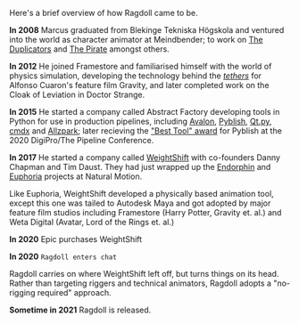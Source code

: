 Here's a brief overview of how Ragdoll came to be.

**In 2008** Marcus graduated from Blekinge Tekniska Högskola and ventured into the world as character animator at Meindbender; to work on [The Duplicators](https://www.youtube.com/watch?v=mAhSwlFW5r8) and [The Pirate](https://vimeo.com/22342702) amongst others.

**In 2012** He joined Framestore and familiarised himself with the world of physics simulation, developing the technology behind the [*tethers*](https://youtu.be/FZfOvvGV5Q4?t=64) for Alfonso Cuaron's feature film Gravity, and later completed work on the Cloak of Leviation in Doctor Strange.

**In 2015** He started a company called Abstract Factory developing tools in Python for use in production pipelines, including [Avalon](getavalon.github.io/), [Pyblish](https://pyblish.com/), [Qt.py](https://github.com/mottosso/Qt.py), [cmdx](https://github.com/mottosso/cmdx) and [Allzpark](allzpark.com/); later recieving the ["Best Tool" award](https://forums.pyblish.com/t/pyblish-award-2020-the-pipeline-conference/618) for Pyblish at the 2020 DigiPro/The Pipeline Conference.

**In 2017** He started a company called [WeightShift](https://www.youtube.com/watch?v=YR3hvaY-0hQ) with co-founders Danny Chapman and Tim Daust. They had just wrapped up the [Endorphin](https://www.youtube.com/watch?v=xbDd8PH9jio) and [Euphoria](https://www.youtube.com/watch?v=ATr38G2hR5Y) projects at Natural Motion.

Like Euphoria, WeightShift developed a physically based animation tool, except this one was tailed to Autodesk Maya and got adopted by major feature film studios including Framestore (Harry Potter, Gravity et. al.) and Weta Digital (Avatar, Lord of the Rings et. al.)

**In 2020** Epic purchases WeightShift

**In 2020** `Ragdoll enters chat`

Ragdoll carries on where WeightShift left off, but turns things on its head. Rather than targeting riggers and technical animators, Ragdoll adopts a "no-rigging required" approach.

**Sometime in 2021** Ragdoll is released.